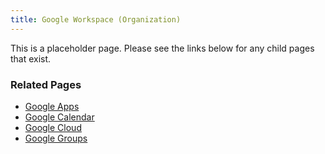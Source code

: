 ```yaml
---
title: Google Workspace (Organization)
---
```


This is a placeholder page. Please see the links below for any child pages that exist.

### Related Pages

- [Google Apps](/handbook/security/corporate/systems/google-apps)
- [Google Calendar](/handbook/security/corporate/systems/google-calendar)
- [Google Cloud](/handbook/security/corporate/systems/google-cloud)
- [Google Groups](/handbook/security/corporate/systems/google-groups)
